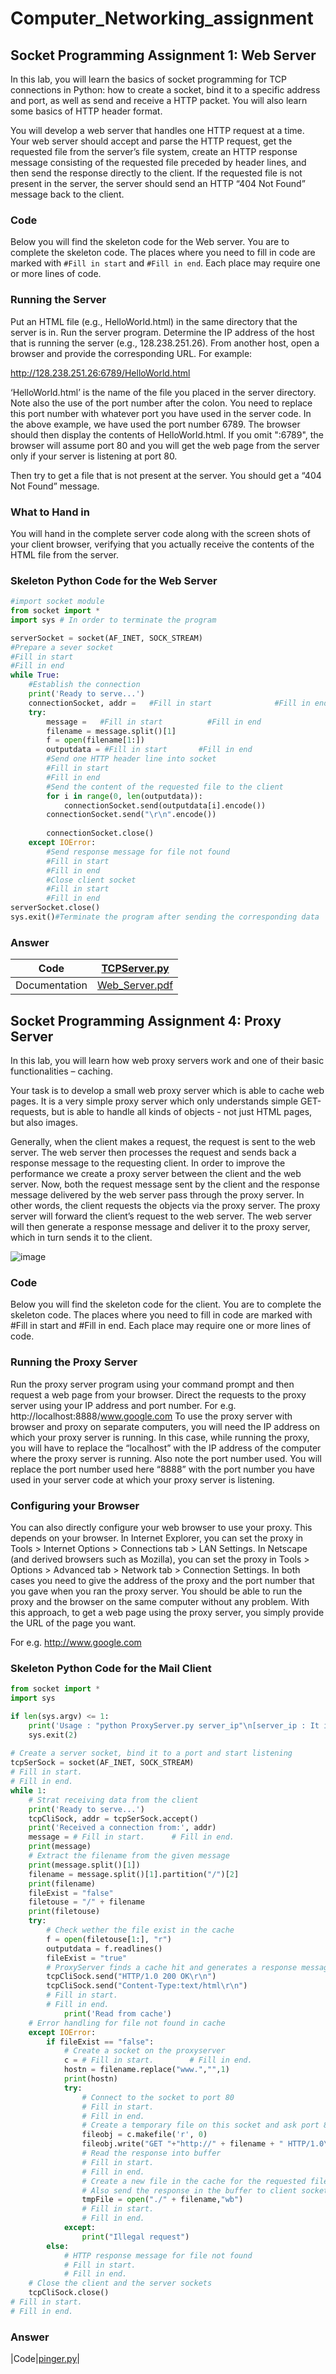 # Computer_Networking_assignment

## Socket Programming Assignment 1: Web Server

In this lab, you will learn the basics of socket programming for TCP connections in Python: how to create a socket, bind it to a specific address and port, as well as send and receive a HTTP packet. 
You will also learn some basics of HTTP header format.

You will develop a web server that handles one HTTP request at a time. Your web server should accept and parse the HTTP request, get the requested file from the server’s file system, create an HTTP response message consisting of the requested file preceded by header lines, and then send the response directly to the client. If the requested file is not present in the server, the server should send an HTTP “404 Not Found” message back to the client.

### Code

Below you will find the skeleton code for the Web server. You are to complete the skeleton code. The places where you need to fill in code are marked with `#Fill in start` and `#Fill in end`. Each place may require one or more lines of code.

### Running the Server

Put an HTML file (e.g., HelloWorld.html) in the same directory that the server is in. Run the server program. Determine the IP address of the host that is running the server (e.g., 128.238.251.26). From another host, open a browser and provide the corresponding URL. For example:

http://128.238.251.26:6789/HelloWorld.html

‘HelloWorld.html’ is the name of the file you placed in the server directory. Note also the use of the port number after the colon. You need to replace this port number with whatever port you have used in the server code. In the above example, we have used the port number 6789. The browser should then display the contents of HelloWorld.html. If you omit ":6789", the browser will assume port 80 and you will get the web page from the server only if your server is listening at port 80.

Then try to get a file that is not present at the server. You should get a “404 Not Found” message.

### What to Hand in

You will hand in the complete server code along with the screen shots of your client browser, verifying that you actually receive the contents of the HTML file from the server.

### Skeleton Python Code for the Web Server

```python
#import socket module
from socket import *
import sys # In order to terminate the program

serverSocket = socket(AF_INET, SOCK_STREAM)
#Prepare a sever socket
#Fill in start
#Fill in end
while True:
    #Establish the connection
    print('Ready to serve...')
    connectionSocket, addr =   #Fill in start              #Fill in end          
    try:
        message =   #Fill in start          #Fill in end               
        filename = message.split()[1]                 
        f = open(filename[1:])                        
        outputdata = #Fill in start       #Fill in end                   
        #Send one HTTP header line into socket
        #Fill in start
        #Fill in end                
        #Send the content of the requested file to the client
        for i in range(0, len(outputdata)):           
            connectionSocket.send(outputdata[i].encode())
        connectionSocket.send("\r\n".encode())
        
        connectionSocket.close()
    except IOError:
        #Send response message for file not found
        #Fill in start        
        #Fill in end
        #Close client socket
        #Fill in start
        #Fill in end            
serverSocket.close()
sys.exit()#Terminate the program after sending the corresponding data                                    

```

### Answer

|Code|[TCPServer.py](/TCPServer.py)|
|----|-----|
|Documentation|[Web_Server.pdf](/documentation/Web_Server.pdf)|


## Socket Programming Assignment 4: Proxy Server

In this lab, you will learn how web proxy servers work and one of their basic functionalities – caching. 

Your task is to develop a small web proxy server which is able to cache web pages. It is a very simple proxy server which only understands simple GET-requests, but is able to handle all kinds of objects - not just HTML pages, but also images. 

Generally, when the client makes a request, the request is sent to the web server. The web server then processes the request and sends back a response message to the requesting client. In order to improve the performance we create a proxy server between the client and the web server. Now, both the request message sent by the client and the response message delivered by the web server pass through the proxy server. In other words, the client requests the objects via the proxy server. The proxy server will forward the client’s request to the web server. The web server will then generate a response message and deliver it to the proxy server, which in turn sends it to the client. 

![image](https://github.com/oesnuj/Computer_Networking_assignment/assets/112786665/765facba-9fa0-451e-b217-cbfc55f9eab4)


### Code

Below you will find the skeleton code for the client. You are to complete the skeleton code. The places where you need to fill in code are marked with #Fill in start and #Fill in end. Each place may require one or more lines of code. 

### Running the Proxy Server

Run the proxy server program using your command prompt and then request a web page from your browser. Direct the requests to the proxy server using your IP address and port number.
For e.g. http://localhost:8888/www.google.com
To use the proxy server with browser and proxy on separate computers, you will need the IP address on which your proxy server is running. In this case, while running the proxy, you will have to replace the “localhost” with the IP address of the computer where the proxy server is running. Also note the port number used. You will replace the port number used here “8888” with the port number you have used in your server code at which your proxy server is listening.


### Configuring your Browser

You can also directly configure your web browser to use your proxy. This depends on your browser. In Internet Explorer, you can set the proxy in Tools > Internet Options > Connections tab > LAN Settings. In Netscape (and derived browsers such as Mozilla), you can set the proxy in Tools > Options > Advanced tab > Network tab > Connection Settings. In both cases you need to give the address of the proxy and the port number that you gave when you ran the proxy server. You should be able to run the proxy and the browser on the same computer without any problem. With this approach, to get a web page using the proxy server, you simply provide the URL of the page you want. 

For e.g. http://www.google.com


### Skeleton Python Code for the Mail Client

```python
from socket import *
import sys

if len(sys.argv) <= 1:
	print('Usage : "python ProxyServer.py server_ip"\n[server_ip : It is the IP Address Of Proxy Server')
	sys.exit(2)
	
# Create a server socket, bind it to a port and start listening
tcpSerSock = socket(AF_INET, SOCK_STREAM)
# Fill in start.
# Fill in end.
while 1:
	# Strat receiving data from the client
	print('Ready to serve...')
	tcpCliSock, addr = tcpSerSock.accept()
	print('Received a connection from:', addr)
	message = # Fill in start.		# Fill in end.
	print(message)
	# Extract the filename from the given message
	print(message.split()[1])
	filename = message.split()[1].partition("/")[2]
	print(filename)
	fileExist = "false"
	filetouse = "/" + filename
	print(filetouse)
	try:
		# Check wether the file exist in the cache
		f = open(filetouse[1:], "r")                      
		outputdata = f.readlines()                        
		fileExist = "true"
		# ProxyServer finds a cache hit and generates a response message
		tcpCliSock.send("HTTP/1.0 200 OK\r\n")            
		tcpCliSock.send("Content-Type:text/html\r\n")
		# Fill in start.
		# Fill in end.
			print('Read from cache')   
	# Error handling for file not found in cache
	except IOError:
		if fileExist == "false": 
			# Create a socket on the proxyserver
			c = # Fill in start.		# Fill in end.
			hostn = filename.replace("www.","",1)         
			print(hostn)                                  
			try:
				# Connect to the socket to port 80
				# Fill in start.		
				# Fill in end.
				# Create a temporary file on this socket and ask port 80 for the file requested by the client
				fileobj = c.makefile('r', 0)               
				fileobj.write("GET "+"http://" + filename + " HTTP/1.0\n\n")  
				# Read the response into buffer
				# Fill in start.		
				# Fill in end.
				# Create a new file in the cache for the requested file. 
				# Also send the response in the buffer to client socket and the corresponding file in the cache
				tmpFile = open("./" + filename,"wb")  
				# Fill in start.		
				# Fill in end.			
			except:
				print("Illegal request")                                               
		else:
			# HTTP response message for file not found
			# Fill in start.		
			# Fill in end.
	# Close the client and the server sockets    
	tcpCliSock.close() 
# Fill in start.		
# Fill in end.
```

### Answer

|Code|[pinger.py](/pinger.py)|
